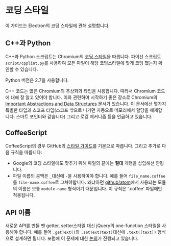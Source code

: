 # 코딩 스타일

이 가이드는 Electron의 코딩 스타일에 관해 설명합니다.

## C++과 Python

C++과 Python 스크립트는 Chromium의
[코딩 스타일](http://www.chromium.org/developers/coding-style)을 따릅니다. 파이선
스크립트 `script/cpplint.py`를 사용하여 모든 파일이 해당 코딩스타일에 맞게 코딩 했는지
확인할 수 있습니다.

Python 버전은 2.7을 사용합니다.

C++ 코드는 많은 Chromium의 추상화와 타입을 사용합니다. 따라서 Chromium 코드에 대해 잘
알고 있어야 합니다. 이와 관련하여 시작하기 좋은 장소로 Chromium의
[Important Abstractions and Data Structures](https://www.chromium.org/developers/coding-style/important-abstractions-and-data-structures)
문서가 있습니다. 이 문서에선 몇가지 특별한 타입과 스코프 타입(스코프 밖으로 나가면
자동으로 메모리에서 할당을 해제합니다. 스마트 포인터와 같습니다) 그리고 로깅 메커니즘
등을 언급하고 있습니다.

## CoffeeScript

CoffeeScript의 경우 GitHub의
[스타일 가이드](https://github.com/styleguide/javascript)를 기본으로 따릅니다.
그리고 추가로 다음 규칙을 따릅니다:

* Google의 코딩 스타일에도 맞추기 위해 파일의 끝에는 **절대** 개행을 삽입해선 안됩니다.
* 파일 이름의 공백은 `_`대신에 `-`을 사용하여야 합니다. 예를 들어
`file_name.coffee`를 `file-name.coffee`로 고쳐야합니다. 왜냐하면
[github/atom](https://github.com/github/atom)에서 사용되는 모듈의 이름은 보통
`module-name` 형식이기 때문입니다. 이 규칙은 '.coffee' 파일에만 적용됩니다.

## API 이름

새로운 API를 만들 땐 getter, setter스타일 대신 jQuery의 one-function 스타일을
사용해야 합니다. 예를 들어 `.getText()`와 `.setText(text)`대신에 `.text([text])`
형식으로 설계하면 됩니다. 포럼에 이 문제에 대한 [논의](https://github.com/atom/electron/issues/46)가
진행되고 있습니다.
